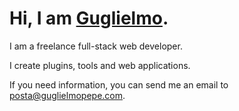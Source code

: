 # Hi, I am [Guglielmo](https://www.guglielmopepe.com/).


I am a freelance full-stack web developer. 

I create plugins, tools and web applications.

If you need information, you can send me an email to [&#112;&#111;&#115;&#116;&#97;&#64;&#103;&#117;&#103;&#108;&#105;&#101;&#108;&#109;&#111;&#112;&#101;&#112;&#101;&#46;&#99;&#111;&#109;](&#109;&#97;&#105;&#108;&#116;&#111;&#58;%70%6f%73%74%61%40%67%75%67%6c%69%65%6c%6d%6f%70%65%70%65%2e%63%6f%6d).


